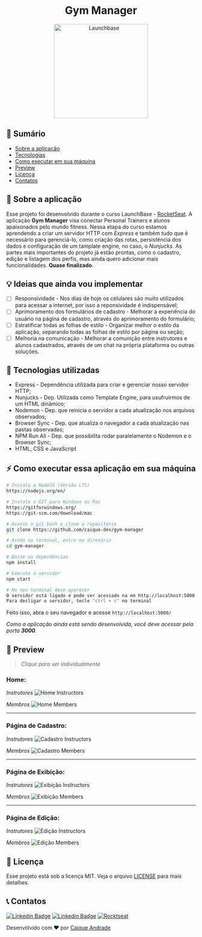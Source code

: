 <h1 align="center">
    Gym Manager
</h1>

<p align="center">
    <img alt="Launchbase" src="https://storage.googleapis.com/golden-wind/bootcamp-launchbase/logo.png" width="250px" />
</p>

## :notebook: Sumário

* <a href="#rocket-sobre-a-aplica%C3%A7%C3%A3o">Sobre a aplicação</a>
* <a href="#robot-tecnologias-utilizadas">Tecnologias</a>
* <a href="#zap-como-executar-essa-aplica%C3%A7%C3%A3o-em-sua-m%C3%A1quina">Como executar em sua máquina</a>
* <a href="https://github.com/caique-dev/gym-manager#eyes-preview">Preview</a>
* <a href="#memo-licença">Licença</a>
* <a href="#telephone_receiver-contatos">Contatos</a>

## :rocket: Sobre a aplicação

Esse projeto foi desenvolvido durante o curso LaunchBase - [RocketSeat](https://rocketseat.com.br/). A aplicação **Gym Manager** visa conectar Personal Trainers e alunos apaixonados pelo mundo fitness. Nessa etapa do curso estamos aprendendo a criar um servidor HTTP com *Express* e também tudo que é necessário para gerenciá-lo, como criação das rotas, persistência dos dados e configuração de um tamplate engine, no caso, o *Nunjucks*. As partes mais importantes do projeto já estão prontas, como o cadastro, edição e listagem dos perfis, mas ainda quero adicionar mais funcionalidades. **Quase finalizado**.

## :bulb: Ideias que ainda vou implementar

- [ ] Responsividade - Nos dias de hoje os celulares são muito utilizados para acessar a internet, por isso a reponsividade é indispensável;
- [ ] Aprimoramento dos formulários de cadastro - Melhorar a experiência do usuário na página de cadastro, através do aprimoramento do formulário;
- [ ] Estratificar todas as folhas de estilo - Organizar melhor o estilo da aplicação, separando todas as folhas de estilo por página ou seção;
- [ ] Melhoria na comunicação - Melhorar a comunição entre instrutores e alunos cadastrados, através de um chat na própria plataforma ou outras soluções.

## :robot: Tecnologias utilizadas

* Express - Dependência utilizada para criar e gerenciar nosso servidor HTTP;
* Nunjucks - Dep. Utilizada como Template Engine, para usufruirmos de um HTML dinâmico;
* Nodemon - Dep. que reinicia o servidor a cada atualização nos arquivos observados;
* Browser Sync - Dep. que atualiza o navegador a cada atualização nas pastas observadas;
* NPM Run All - Dep. que possibilita rodar paralelamente o Nodemon e o Browser Sync;
* HTML, CSS e JavaScript

## :zap: Como executar essa aplicação em sua máquina

```bash
# Instale o NodeJS (Versão LTS)
https://nodejs.org/en/

# Instale o GIT para Windows ou Mac
https://gitforwindows.org/
https://git-scm.com/download/mac

# Acesse o git bash e clone o repositório
git clone https://github.com/caique-dev/gym-manager

# Ainda no terminal, entre no diretório
cd gym-manager

# Baixe as dependências
npm install

# Execute o servidor
npm start

# No seu terminal deve aparecer
O servidor está ligado e pode ser acessado na em http://localhost:5000
Para desligar o servidor, tecle "ctrl + c" no terminal
```

Feito isso, abra o seu navegador e acesse `http://localhost:5000/`

*Como a aplicação ainda está sendo desenvolvida, você deve acessar pela porta **3000**.*

## :eyes: Preview

> *Clique para ver individualmente*

### Home:

<div>

  *Instrutores*
  <img alt="Home Instructors" src="/readme_assets/instructors/home.png">
  
  *Membros*
  <img alt="Home Members" src="/readme_assets/members/home.png">
</div>

---

### Página de Cadastro:

<div>

  *Instrutores*
  <img alt="Cadastro Instructors" src="/readme_assets/instructors/cadastro.png">
  
  *Membros*
  <img alt="Cadastro Members" src="/readme_assets/members/cadastro.png">
</div>

---

### Página de Exibição:

<div>

  *Instrutores*
  <img alt="Exibição Instructors" src="/readme_assets/instructors/exibicao.png">
  
  *Membros*
  <img alt="Exibição Members" src="/readme_assets/members/exibicao.png">
</div>

---

### Página de Edição:

<div>

  *Instrutores*
  <img alt="Edição Instructors" src="/readme_assets/instructors/edicao.png">
  
  *Membros*
  <img alt="Edição Members" src="/readme_assets/members/edicao.png">
</div>

## :memo: Licença

Esse projeto está sob a licença MIT. Veja o arquivo [LICENSE](/LICENSE) para mais detalhes.

## :telephone_receiver: Contatos

[![Linkedin Badge](https://img.shields.io/badge/-caique_andrade-blue?style=for-the-badge&logo=Linkedin&logoColor=white&link=https://www.linkedin.com/in/caique-andrade-8a8153189/)](https://www.linkedin.com/in/caique-andrade-8a8153189/)
[![Linkedin Badge](https://img.shields.io/badge/-caiquepinheiro@icloud.com-red?style=for-the-badge&logo=Gmail&logoColor=white&link=mailto:caiquepinheiro@icloud.com)](mailto:caiquepinheiro@icloud.com)
[![Rocktseat](https://img.shields.io/badge/-Caique%20Andrade-%239466FF?style=for-the-badge&logo=data:image/png;base64,iVBORw0KGgoAAAANSUhEUgAAABAAAAAQCAMAAAAoLQ9TAAAALVBMVEVHcExxWsF0XMJzXMJxWcFsUsD///9jRrzY0u6Xh9Gsn9n39fyMecy0qd2bjNJWBT0WAAAABHRSTlMA2Do606wF2QAAAGlJREFUGJVdj1cWwCAIBLEsRU3uf9xobDH8+GZwUYi8i6ucJwrxKE+7D0G9Q4vlYqtmCSjndr4CgCgzlyFgfKfKCVO0LrPKjmiqMxGXkJwNnXskqWG+1oSM+BSwD8f29YLNjvx/OQrn+g99oQSoNmt3PgAAAABJRU5ErkJggg==)](https://app.rocketseat.com.br/me/caique-andrade-1591990375)

Desenvolvido com :heart: por [Caique Andrade](https://www.linkedin.com/in/caique-andrade-8a8153189/)